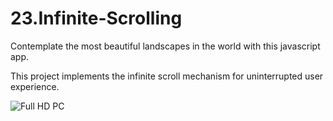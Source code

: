 # 23.Infinite-Scrolling
Contemplate the most beautiful landscapes in the world with this javascript app.

This project implements the infinite scroll mechanism for uninterrupted user experience.

![Full HD PC](https://user-images.githubusercontent.com/74714313/162419683-31274a38-1421-418c-ad33-cd2246b7e06b.jpg)

